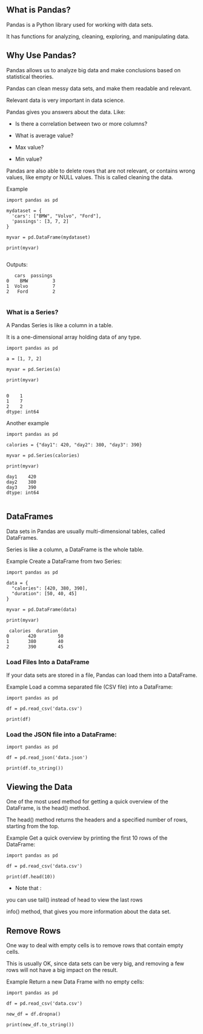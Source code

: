 ## What is Pandas?

Pandas is a Python library used for working with data sets.

It has functions for analyzing, cleaning, exploring, and manipulating data.


## Why Use Pandas?
Pandas allows us to analyze big data and make conclusions based on statistical theories.

Pandas can clean messy data sets, and make them readable and relevant.

Relevant data is very important in data science.

Pandas gives you answers about the data. Like:

- Is there a correlation between two or more columns?

- What is average value?

- Max value?

- Min value?

Pandas are also able to delete rows that are not relevant, or contains wrong values, like empty or NULL values. This is called cleaning the data.


Example

```
import pandas as pd

mydataset = {
  'cars': ["BMW", "Volvo", "Ford"],
  'passings': [3, 7, 2]
}

myvar = pd.DataFrame(mydataset)

print(myvar)


```

Outputs:

```
   cars  passings
0    BMW         3
1  Volvo         7
2   Ford         2


```


### What is a Series?

A Pandas Series is like a column in a table.

It is a one-dimensional array holding data of any type.

```
import pandas as pd

a = [1, 7, 2]

myvar = pd.Series(a)

print(myvar)


```

```
0    1
1    7
2    2
dtype: int64

```


Another example 

```
import pandas as pd

calories = {"day1": 420, "day2": 380, "day3": 390}

myvar = pd.Series(calories)

print(myvar)

```


```
day1    420
day2    380
day3    390
dtype: int64


```


## DataFrames
Data sets in Pandas are usually multi-dimensional tables, called DataFrames.

Series is like a column, a DataFrame is the whole table.

Example
Create a DataFrame from two Series:

```
import pandas as pd

data = {
  "calories": [420, 380, 390],
  "duration": [50, 40, 45]
}

myvar = pd.DataFrame(data)

print(myvar)

```

```
 calories  duration
0       420        50
1       380        40
2       390        45

```


### Load Files Into a DataFrame

If your data sets are stored in a file, Pandas can load them into a DataFrame.

Example
Load a comma separated file (CSV file) into a DataFrame:

```
import pandas as pd

df = pd.read_csv('data.csv')

print(df) 
```

### Load the JSON file into a DataFrame:

```
import pandas as pd

df = pd.read_json('data.json')

print(df.to_string()) 

```


## Viewing the Data

One of the most used method for getting a quick overview of the DataFrame, is the head() method.

The head() method returns the headers and a specified number of rows, starting from the top.

Example
Get a quick overview by printing the first 10 rows of the DataFrame:

```
import pandas as pd

df = pd.read_csv('data.csv')

print(df.head(10))

```

- Note that :

you can use tail() instead of head to view the last rows

info() method, that gives you more information about the data set.



## Remove Rows
One way to deal with empty cells is to remove rows that contain empty cells.

This is usually OK, since data sets can be very big, and removing a few rows will not have a big impact on the result.

Example
Return a new Data Frame with no empty cells:

```
import pandas as pd

df = pd.read_csv('data.csv')

new_df = df.dropna()

print(new_df.to_string())
```